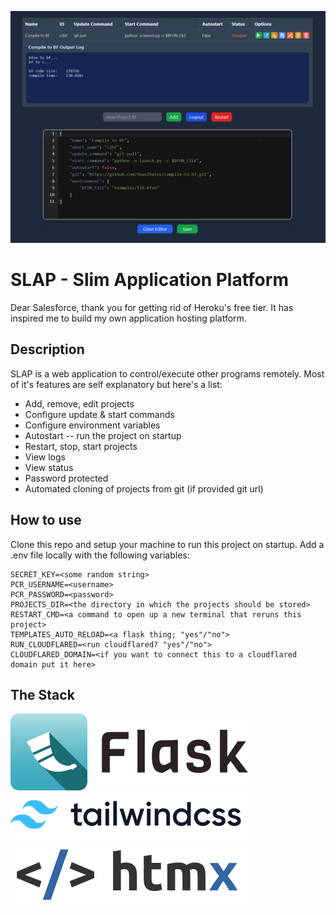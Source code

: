 ![SLAP UI](/assets/snip.png)

# SLAP - Slim Application Platform

Dear Salesforce, thank you for getting rid of Heroku's free tier. It has inspired me to build my own application hosting platform. 

## Description
SLAP is a web application to control/execute other programs remotely. Most of it's features are self explanatory but here's a list: 

- Add, remove, edit projects
- Configure update & start commands
- Configure environment variables
- Autostart -- run the project on startup
- Restart, stop, start projects
- View logs
- View status
- Password protected
- Automated cloning of projects from git (if provided git url)

## How to use
Clone this repo and setup your machine to run this project on startup. Add a .env file locally with the following variables: 
```
SECRET_KEY=<some random string>
PCR_USERNAME=<username>
PCR_PASSWORD=<password>
PROJECTS_DIR=<the directory in which the projects should be stored>
RESTART_CMD=<a command to open up a new terminal that reruns this project>
TEMPLATES_AUTO_RELOAD=<a flask thing; "yes"/"no">
RUN_CLOUDFLARED=<run cloudflared? "yes"/"no">
CLOUDFLARED_DOMAIN=<if you want to connect this to a cloudflared domain put it here>
```

## The Stack
![Flask](/assets/flask.png)
![Tailwind](/assets/tailwind.png)
![HTMX](/assets/htmx.png)